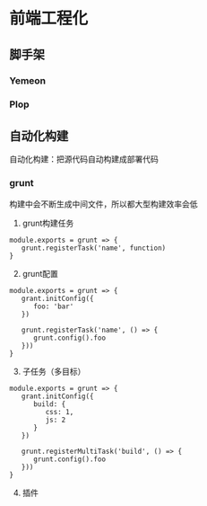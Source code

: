 # 前端工程化

## 脚手架
### Yemeon

### Plop

## 自动化构建
自动化构建：把源代码自动构建成部署代码   

### grunt
构建中会不断生成中间文件，所以都大型构建效率会低   
1. grunt构建任务
```
module.exports = grunt => {
   grunt.registerTask('name', function)
}
```

2. grunt配置
```
module.exports = grunt => {
   grant.initConfig({
      foo: 'bar'
   })

   grunt.registerTask('name', () => {
      grunt.config().foo
   }))
}
```

3. 子任务（多目标）
```
module.exports = grunt => {
   grant.initConfig({
      build: {
         css: 1,
         js: 2
      }
   })

   grunt.registerMultiTask('build', () => {
      grunt.config().foo
   }))
}
```

4. 插件
